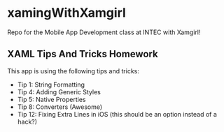 # xamingWithXamgirl
Repo for the Mobile App Development class at INTEC with Xamgirl!

## XAML Tips And Tricks Homework
This app is using the following tips and tricks:

- Tip 1: String Formatting
- Tip 4: Adding Generic Styles
- Tip 5: Native Properties
- Tip 8: Converters (Awesome)
- Tip 12: Fixing Extra Lines in iOS (this should be an option instead of a hack?)
